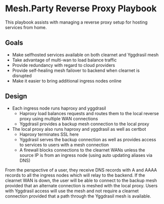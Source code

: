 # Mesh.Party Reverse Proxy Playbook

This playbook assists with managing a reverse proxy setup for hosting services from home.

## Goals

* Make selfhosted services available on both clearnet and Yggdrasil mesh
* Take advantage of multi-wan to load balance traffic
* Provide redundancy with regard to cloud providers
* Provide self-healing mesh failover to backend when clearnet is disrupted
* Make it easier to bring additional ingress nodes online

## Design

* Each ingress node runs haproxy and yggdrasil
    * Haproxy load balances requests and routes them to the local reverse proxy using multiple WAN connections
    * Yggdrasil provides a backup mesh connection to the local proxy
* The local proxy also runs haproxy and yggdrasil as well as certbot
    * Haproxy terminates SSL here
    * Yggdrasil serves the backup connection as well as provides access to services to users with a mesh connection
    * A firewall blocks connections to the clearnet WANs unless the source IP is from an ingress node (using auto updating aliases via DNS)

From the perspective of a user, they receive DNS records with A and AAAA records to all the ingress nodes which will relay to the backend. If the clearnet WAN is down, the user will be able to connect to the backup mesh provided that an alternate connection is meshed with the local proxy. Users with Yggdrasil access will use the mesh and not require a clearnet connection provided that a path through the Yggdrasil mesh is available.
